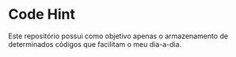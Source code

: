 # Code Hint

Este repositório possui como objetivo apenas o armazenamento de determinados códigos que facilitam o meu dia-a-dia.

